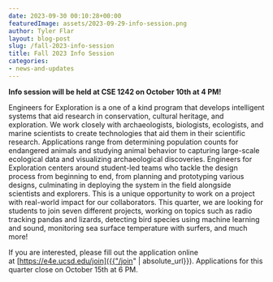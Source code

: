 ```yaml
---
date: 2023-09-30 00:10:28+00:00
featuredImage: assets/2023-09-29-info-session.png
author: Tyler Flar
layout: blog-post
slug: /fall-2023-info-session
title: Fall 2023 Info Session
categories:
- news-and-updates
---
```

**Info session will be held at CSE 1242 on October 10th at 4 PM!**

Engineers for Exploration is a one of a kind program that develops intelligent systems that aid research in conservation, cultural heritage, and exploration. We work closely with archaeologists, biologists, ecologists, and marine scientists to create technologies that aid them in their scientific research. Applications range from determining population counts for endangered animals and studying animal behavior to capturing large-scale ecological data and visualizing archaeological discoveries. Engineers for Exploration centers around student-led teams who tackle the design process from beginning to end, from planning and prototyping various designs, culminating in deploying the system in the field alongside scientists and explorers. This is a unique opportunity to work on a project with real-world impact for our collaborators. This quarter, we are looking for students to join seven different projects, working on topics such as radio tracking pandas and lizards, detecting bird species using machine learning and sound, monitoring sea surface temperature with surfers, and much more!  
  
If you are interested, please fill out the application online at [https://e4e.ucsd.edu/join]({{"/join" | absolute_url}}). Applications for this quarter close on October 15th at 6 PM.
